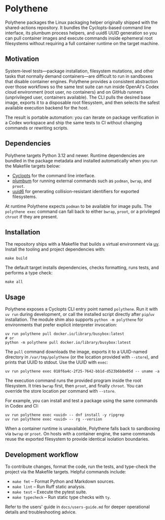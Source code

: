 # Polythene

Polythene packages the Linux packaging helper originally shipped with the
shared-actions repository. It bundles the Cyclopts-based command line
interface, its plumbum process helpers, and uuid6 UUID generation so you can
pull container images and execute commands inside ephemeral root filesystems
without requiring a full container runtime on the target machine.

## Motivation

System-level tests—package installation, filesystem mutations, and other tasks
that normally demand containers—are difficult to run in sandboxes that disable
container engines. Polythene provides a consistent abstraction over those
workflows so the same test suite can run inside OpenAI's Codex cloud
environment (root user, no containers) and on GitHub runners (unprivileged
user, containers available). The CLI pulls the desired base image, exports it
to a disposable root filesystem, and then selects the safest available
execution backend for the host.

The result is portable automation: you can iterate on package verification in a
Codex workspace and ship the same tests to CI without changing commands or
rewriting scripts.

## Dependencies

Polythene targets Python 3.12 and newer. Runtime dependencies are bundled in
the package metadata and installed automatically when you run the Makefile
targets below:

- [Cyclopts](https://pypi.org/project/cyclopts/) for the command line interface.
- [plumbum](https://plumbum.readthedocs.io/) for running external commands such
  as `podman`, `bwrap`, and `proot`.
- [uuid6](https://pypi.org/project/uuid6/) for generating collision-resistant
  identifiers for exported filesystems.

At runtime Polythene expects `podman` to be available for image pulls. The
`polythene exec` command can fall back to either `bwrap`, `proot`, or a
privileged `chroot` if they are present.

## Installation

The repository ships with a Makefile that builds a virtual environment via
[uv](https://github.com/astral-sh/uv). Install the tooling and project
dependencies with:

```shell
make build
```

The default target installs dependencies, checks formatting, runs tests, and
performs a type check:

```shell
make all
```

## Usage

Polythene exposes a Cyclopts CLI entry point named `polythene`. Run it with
`uv run` during development, or call the installed script directly after
`pip`/`uv` installation. The module shim also supports `python -m polythene`
for environments that prefer explicit interpreter invocation:

```shell
uv run polythene pull docker.io/library/busybox:latest
# or
python -m polythene pull docker.io/library/busybox:latest
```

The `pull` command downloads the image, exports it to a UUID-named directory in
`/var/tmp/polythene` (or the location provided with `--store`), and prints that
UUID to stdout. Use the UUID with `exec`:

```shell
uv run polythene exec 018f6a4c-2f25-7642-bb1d-d523b6b0e05d -- uname -a
```

The execution command runs the provided program inside the root filesystem. It
tries `bwrap` first, then `proot`, and finally `chroot`. You can override the
store location per command with `--store`.

For example, you can install and test a package using the same commands in
Codex and CI:

```shell
uv run polythene exec <uuid> -- dnf install -y ripgrep
uv run polythene exec <uuid> -- rg --version
```

When a container runtime is unavailable, Polythene falls back to sandboxing via
`bwrap` or `proot`. On hosts with a container engine, the same commands reuse
the exported filesystem to provide identical isolation boundaries.

## Development workflow

To contribute changes, format the code, run the tests, and type-check the
project via the Makefile targets. Helpful commands include:

- `make fmt` – Format Python and Markdown sources.
- `make lint` – Run Ruff static analysis.
- `make test` – Execute the pytest suite.
- `make typecheck` – Run static type checks with `ty`.

Refer to the users' guide in `docs/users-guide.md` for deeper operational
details and troubleshooting advice.
